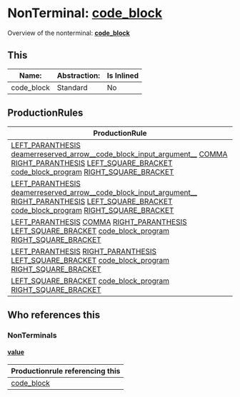 # NonTerminal: **[code_block](./code_block.md)**

Overview of the nonterminal: **[code_block](./code_block.md)**



## This

| Name:                | Abstraction:    | Is Inlined |
| -------------------- | --------------- | ---------- |
| code_block | Standard | No |



## ProductionRules

| ProductionRule |
| ---- |
| [LEFT_PARANTHESIS](./../Lexicon/LEFT_PARANTHESIS.md) [deamerreserved_arrow__code_block_input_argument__](./deamerreserved_arrow__code_block_input_argument__.md) [COMMA](./../Lexicon/COMMA.md) [RIGHT_PARANTHESIS](./../Lexicon/RIGHT_PARANTHESIS.md) [LEFT_SQUARE_BRACKET](./../Lexicon/LEFT_SQUARE_BRACKET.md) [code_block_program](./code_block_program.md) [RIGHT_SQUARE_BRACKET](./../Lexicon/RIGHT_SQUARE_BRACKET.md)  |
| [LEFT_PARANTHESIS](./../Lexicon/LEFT_PARANTHESIS.md) [deamerreserved_arrow__code_block_input_argument__](./deamerreserved_arrow__code_block_input_argument__.md) [RIGHT_PARANTHESIS](./../Lexicon/RIGHT_PARANTHESIS.md) [LEFT_SQUARE_BRACKET](./../Lexicon/LEFT_SQUARE_BRACKET.md) [code_block_program](./code_block_program.md) [RIGHT_SQUARE_BRACKET](./../Lexicon/RIGHT_SQUARE_BRACKET.md)  |
| [LEFT_PARANTHESIS](./../Lexicon/LEFT_PARANTHESIS.md) [COMMA](./../Lexicon/COMMA.md) [RIGHT_PARANTHESIS](./../Lexicon/RIGHT_PARANTHESIS.md) [LEFT_SQUARE_BRACKET](./../Lexicon/LEFT_SQUARE_BRACKET.md) [code_block_program](./code_block_program.md) [RIGHT_SQUARE_BRACKET](./../Lexicon/RIGHT_SQUARE_BRACKET.md)  |
| [LEFT_PARANTHESIS](./../Lexicon/LEFT_PARANTHESIS.md) [RIGHT_PARANTHESIS](./../Lexicon/RIGHT_PARANTHESIS.md) [LEFT_SQUARE_BRACKET](./../Lexicon/LEFT_SQUARE_BRACKET.md) [code_block_program](./code_block_program.md) [RIGHT_SQUARE_BRACKET](./../Lexicon/RIGHT_SQUARE_BRACKET.md)  |
| [LEFT_SQUARE_BRACKET](./../Lexicon/LEFT_SQUARE_BRACKET.md) [code_block_program](./code_block_program.md) [RIGHT_SQUARE_BRACKET](./../Lexicon/RIGHT_SQUARE_BRACKET.md)  |




## Who references this

### NonTerminals


#### [value](./../Grammar/value.md)

| Productionrule referencing this                      |
| ---------------------------------------------------- |
| [code_block](./code_block.md)  |



